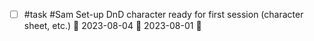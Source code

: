 - [ ] #task #Sam Set-up DnD character ready for first session (character sheet, etc.) 📅 2023-08-04 🛫 2023-08-01 🔼 
